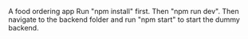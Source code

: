 A food ordering app
Run "npm install" first. Then "npm run dev". Then navigate to the backend folder and run "npm start" to start the dummy backend.
